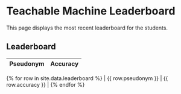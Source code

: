 # Teachable Machine Leaderboard

This page displays the most recent leaderboard for the students.

## Leaderboard

| Pseudonym | Accuracy |
|-----------|----------|
{% for row in site.data.leaderboard %}
| {{ row.pseudonym }} | {{ row.accuracy }} |
{% endfor %}